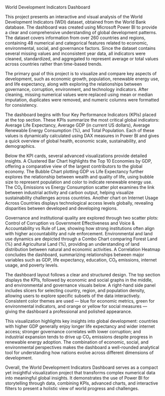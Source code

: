 World Development Indicators Dashboard

This project presents an interactive and visual analysis of the World Development Indicators (WDI) dataset, obtained from the World Bank database. The dashboard was created using Microsoft Power BI to provide a clear and comprehensive understanding of global development patterns. The dataset covers information from over 260 countries and regions, containing 48 numerical and categorical features related to economic, environmental, social, and governance factors. Since the dataset contains several missing values and inconsistent year data, all indicators were cleaned, standardized, and aggregated to represent average or total values across countries rather than time-based trends.

The primary goal of this project is to visualize and compare key aspects of development, such as economic growth, population, renewable energy use, and life expectancy, along with exploring the relationships between governance, corruption, environment, and technology indicators. After cleaning, missing numerical values were replaced using mean or median imputation, duplicates were removed, and numeric columns were formatted for consistency.

The dashboard begins with four Key Performance Indicators (KPIs) placed at the top section. These KPIs summarize the most critical global indicators: Average Life Expectancy, Average GDP (in current US dollars), Average Renewable Energy Consumption (%), and Total Population. Each of these values is dynamically calculated using DAX measures in Power BI and gives a quick overview of global health, economic scale, sustainability, and demographics.

Below the KPI cards, several advanced visualizations provide detailed insights. A Clustered Bar Chart highlights the Top 10 Economies by GDP, offering a comparative view of the largest contributors to the global economy. The Bubble Chart plotting GDP vs Life Expectancy further explores the relationship between wealth and quality of life, using bubble size to represent population and color to indicate renewable energy use. The CO₂ Emissions vs Energy Consumption scatter plot examines the link between industrial activity and carbon output, helping visualize sustainability challenges across countries. Another chart on Internet Usage Across Countries displays technological access levels globally, revealing disparities between developed and developing regions.

Governance and institutional quality are explored through two scatter plots: Control of Corruption vs Government Effectiveness and Voice & Accountability vs Rule of Law, showing how strong institutions often align with higher accountability and rule enforcement. Environmental and land use dynamics are depicted through a Combo Chart comparing Forest Land (%) and Agricultural Land (%), providing an understanding of land distribution between natural and economic activities. A Correlation Heatmap concludes the dashboard, summarizing relationships between major variables such as GDP, life expectancy, education, CO₂ emissions, internet usage, and poverty levels.

The dashboard layout follows a clear and structured design. The top section displays the KPIs, followed by economic and social graphs in the middle, and environmental and governance visuals below. A right-hand side panel includes slicers for selecting country, region, and population density, allowing users to explore specific subsets of the data interactively. Consistent color themes are used — blue for economic metrics, green for environmental indicators, and orange or yellow for social measures — giving the dashboard a professional and polished appearance.

This visualization highlights key insights into global development: countries with higher GDP generally enjoy longer life expectancy and wider internet access; stronger governance correlates with lower corruption; and industrial expansion tends to drive up CO₂ emissions despite progress in renewable energy adoption. The combination of economic, social, and environmental perspectives makes the dashboard a well-rounded analytical tool for understanding how nations evolve across different dimensions of development.

Overall, the World Development Indicators Dashboard serves as a compact yet insightful visualization project that transforms complex numerical data into meaningful global insights. It demonstrates the use of Power BI for storytelling through data, combining KPIs, advanced charts, and interactive filters to present a holistic view of world progress and challenges.
